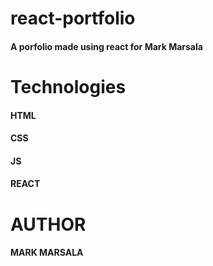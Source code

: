 # react-portfolio

#### A porfolio made using react for Mark Marsala

# Technologies

#### HTML
#### CSS
#### JS
#### REACT

# AUTHOR

#### MARK MARSALA
